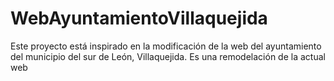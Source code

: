 # WebAyuntamientoVillaquejida
Este proyecto está inspirado en la modificación de la web del ayuntamiento del municipio del sur de León, Villaquejida. Es una remodelación de la actual web
